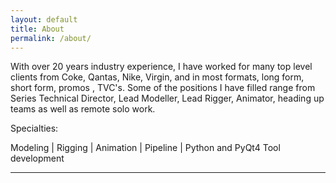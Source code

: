 ```yaml
---
layout: default
title: About
permalink: /about/
---
```

With over 20 years industry experience, I have worked for many top level clients from Coke, Qantas, Nike, Virgin, and in most formats, long form, short form, promos , TVC's.
Some of the positions I have filled range from Series Technical Director, Lead Modeller, Lead Rigger, Animator, heading up teams as well as remote solo work.

Specialties:
<div class="tab">Modeling | Rigging | Animation | Pipeline | Python and PyQt4 Tool development</div>
<hr>